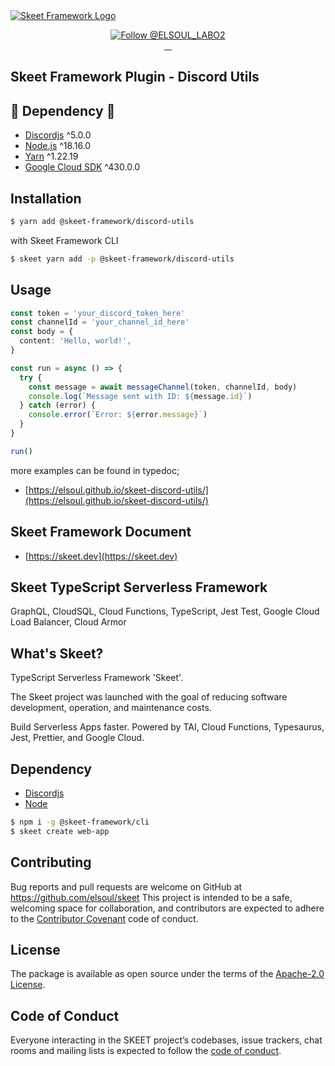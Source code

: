 <a href="https://skeet.dev">
  <img src="https://user-images.githubusercontent.com/20677823/221215449-93a7b5a8-5f33-4da8-9dd4-d0713db0a280.png" alt="Skeet Framework Logo">
</a>
<p align="center">
  <a href="https://twitter.com/intent/follow?screen_name=SkeetDev">
    <img src="https://img.shields.io/twitter/follow/ELSOUL_LABO2.svg?label=Follow%20@ELSOUL_LABO2" alt="Follow @ELSOUL_LABO2" />
  </a>
  <br/>

  <a aria-label="npm version" href="https://www.npmjs.com/package/@skeet-framework/discord-utils">
    <img alt="" src="https://badgen.net/npm/v/@skeet-framework/discord-utils">
  </a>
  <a aria-label="Downloads Number" href="https://www.npmjs.com/package/@skeet-framework/discord-utils">
    <img alt="" src="https://badgen.net/npm/dt/@skeet-framework/discord-utils">
  </a>
  <a aria-label="License" href="https://github.com/elsoul/skeet-discord-utils/blob/master/LICENSE.txt">
    <img alt="" src="https://badgen.net/badge/license/Apache/blue">
  </a>
    <a aria-label="Code of Conduct" href="https://github.com/elsoul/skeet-discord-utils/blob/master/CODE_OF_CONDUCT.md">
    <img alt="" src="https://img.shields.io/badge/Contributor%20Covenant-2.1-4baaaa.svg">
  </a>
</p>

## Skeet Framework Plugin - Discord Utils

## 🧪 Dependency 🧪

- [Discordjs](https://github.com/discordjs/discord.js) ^5.0.0
- [Node.js](https://nodejs.org/ja/) ^18.16.0
- [Yarn](https://yarnpkg.com/) ^1.22.19
- [Google Cloud SDK](https://cloud.google.com/sdk/docs/install) ^430.0.0

## Installation

```bash
$ yarn add @skeet-framework/discord-utils
```

with Skeet Framework CLI

```bash
$ skeet yarn add -p @skeet-framework/discord-utils
```

## Usage

```ts
const token = 'your_discord_token_here'
const channelId = 'your_channel_id_here'
const body = {
  content: 'Hello, world!',
}

const run = async () => {
  try {
    const message = await messageChannel(token, channelId, body)
    console.log(`Message sent with ID: ${message.id}`)
  } catch (error) {
    console.error(`Error: ${error.message}`)
  }
}

run()
```

more examples can be found in typedoc;

- [https://elsoul.github.io/skeet-discord-utils/](https://elsoul.github.io/skeet-discord-utils/)

## Skeet Framework Document

- [https://skeet.dev](https://skeet.dev)

## Skeet TypeScript Serverless Framework

GraphQL, CloudSQL, Cloud Functions, TypeScript, Jest Test, Google Cloud Load Balancer, Cloud Armor

## What's Skeet?

TypeScript Serverless Framework 'Skeet'.

The Skeet project was launched with the goal of reducing software development, operation, and maintenance costs.

Build Serverless Apps faster.
Powered by TAI, Cloud Functions, Typesaurus, Jest, Prettier, and Google Cloud.

## Dependency

- [Discordjs](https://github.com/discordjs/discord.js)
- [Node](https://nodejs.org/)

```bash
$ npm i -g @skeet-framework/cli
$ skeet create web-app
```

## Contributing

Bug reports and pull requests are welcome on GitHub at https://github.com/elsoul/skeet This project is intended to be a safe, welcoming space for collaboration, and contributors are expected to adhere to the [Contributor Covenant](http://contributor-covenant.org) code of conduct.

## License

The package is available as open source under the terms of the [Apache-2.0 License](https://www.apache.org/licenses/LICENSE-2.0).

## Code of Conduct

Everyone interacting in the SKEET project’s codebases, issue trackers, chat rooms and mailing lists is expected to follow the [code of conduct](https://github.com/elsoul/skeet-cli/blob/master/CODE_OF_CONDUCT.md).
